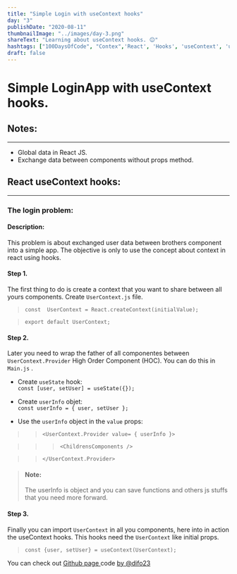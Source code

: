 ```yaml
---
title: "Simple Login with useContext hooks"
day: "3"
publishDate: "2020-08-11"
thumbnailImage: "../images/day-3.png"
shareText: "Learning about useContext hooks. 😊"
hashtags: ["100DaysOfCode", "Contex",'React', 'Hooks', 'useContext', 'useHistory', 'React Router Dom', 'useState']
draft: false
---
```


# Simple LoginApp with useContext hooks.


## Notes:
_____________________________________________   
* Global data in React JS.
* Exchange data between components without props method.

## React useContext hooks:
____________________________________________

### The login problem:

#### Description: 
This problem is about exchanged user data between brothers component into a simple app. The objective is only to use the concept about context in react using hooks.



#### Step 1. 

The first thing to do is create a context that you want to share between all yours components. Create    `UserContext.js` file.



>`const  UserContext = React.createContext(initialValue);`

>`export default UserContext;`


#### Step 2. 

Later you need to wrap the father of all componentes between `UserContext.Provider` High Order Component (HOC). You can do this in `Main.js` .


* Create `useState` hook:  
`const [user, setUser] = useState({});`

* Create `userInfo` objet:  
`const userInfo = {
    user,
    setUser
};`


* Use the `userInfo` object in the `value` props:  
   
>>`<UserContext.Provider value= { userInfo }>`  

>>>`<ChildrensComponents />`   

>>`</UserContext.Provider>`

>#### Note: 
> The userInfo is object and you can save functions and others js stuffs that you need more forward.


#### Step 3. 

 Finally you can import `UserContext` in all you components, here into in action the useContext hooks. This hooks need the `UserContext` like initial props.

>`const {user, setUser} = useContext(UserContext);`

You can check out <a href="https://difo23.github.io/hooks-app/" target="_blank"> Github page </a> code <a href= 'https://github.com/difo23/hooks-app'> by @difo23 </a> 